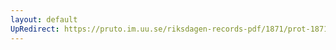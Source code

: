 ```yaml
---
layout: default
UpRedirect: https://pruto.im.uu.se/riksdagen-records-pdf/1871/prot-1871-urtima-fk--1006/prot-1871-urtima-fk--1006_000.pdf
---
```

